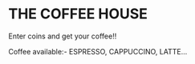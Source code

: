 # THE COFFEE HOUSE

Enter coins and get your coffee!!

Coffee available:- ESPRESSO, CAPPUCCINO, LATTE...